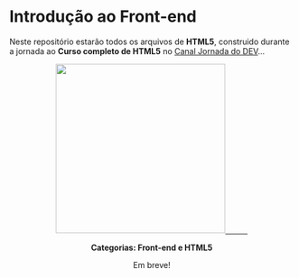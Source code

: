 # Introdução ao Front-end

<a align="center"> Neste repositório estarão todos os arquivos de **HTML5**, construido durante a jornada ao **Curso completo de HTML5** no</a> [Canal Jornada do DEV](https://jornadadodev.com.br/cursos/curso-completo-de-html5)...

<p>
  <div align="center">
  
  <a href="https://jornadadodev.com.br/cursos/curso-completo-de-html5">
  <img height="300" src= "https://user-images.githubusercontent.com/78920317/196547047-42ba4eab-1bde-4bd6-9229-dee2c1c33681.png"/>
  &nbsp;&nbsp;&nbsp;&nbsp;&nbsp;&nbsp;&nbsp;&nbsp;&nbsp;
  </a>
  
  <a>**Categorias: Front-end e HTML5**</a>
</p>

<p>
  Em breve!
</p>

